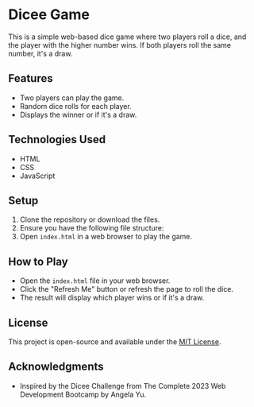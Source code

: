# Dicee Game

This is a simple web-based dice game where two players roll a dice, and the player with the higher number wins. If both players roll the same number, it's a draw.

## Features

- Two players can play the game.
- Random dice rolls for each player.
- Displays the winner or if it's a draw.

## Technologies Used

- HTML
- CSS
- JavaScript

## Setup

1. Clone the repository or download the files.
2. Ensure you have the following file structure:
3. Open `index.html` in a web browser to play the game.

## How to Play

- Open the `index.html` file in your web browser.
- Click the "Refresh Me" button or refresh the page to roll the dice.
- The result will display which player wins or if it's a draw.

## License

This project is open-source and available under the [MIT License](LICENSE).

## Acknowledgments

- Inspired by the Dicee Challenge from The Complete 2023 Web Development Bootcamp by Angela Yu.
